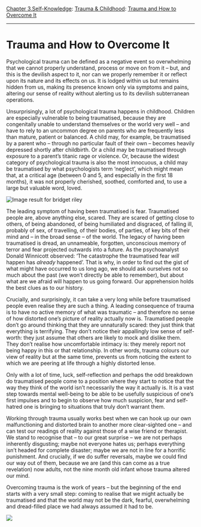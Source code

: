 [Chapter 3.Self-Knowledge](https://www.theschooloflife.com/thebookoflife/category/self-knowledge/): [Trauma & Childhood](https://www.theschooloflife.com/thebookoflife/category/self-knowledge/trauma-childhood/): [Trauma and How to Overcome It](https://www.theschooloflife.com/thebookoflife/trauma-and-how-to-overcome-it/)

* * *

# Trauma and How to Overcome It

Psychological trauma can be defined as a negative event so overwhelming that we cannot properly understand, process or move on from it – but, and this is the devilish aspect to it, nor can we properly remember it or reflect upon its nature and its effects on us. It is lodged within us but remains hidden from us, making its presence known only via symptoms and pains, altering our sense of reality without alerting us to its devilish subterranean operations.

Unsurprisingly, a lot of psychological trauma happens in childhood. Children are especially vulnerable to being traumatised, because they are congenitally unable to understand themselves or the world very well – and have to rely to an uncommon degree on parents who are frequently less than mature, patient or balanced. A child may, for example, be traumatised by a parent who – through no particular fault of their own – becomes heavily depressed shortly after childbirth. Or a child may be traumatised through exposure to a parent’s titanic rage or violence. Or, because the widest category of psychological trauma is also the most innocuous, a child may be traumatised by what psychologists term ‘neglect’, which might mean that, at a critical age (between 0 and 5, and especially in the first 18 months), it was not properly cherished, soothed, comforted and, to use a large but valuable word, loved.

![Image result for bridget riley](https://www.cornerhousepublications.org/cms/wp-content/uploads/2016/01/Riley-in-Venice.jpg)

The leading symptom of having been traumatised is fear. Traumatised people are, above anything else, scared. They are scared of getting close to others, of being abandoned, of being humiliated and disgraced, of falling ill, probably of sex, of travelling, of their bodies, of parties, of key bits of their mind and – in the broad sense – of the world. The legacy of having been traumatised is dread, an unnameable, forgotten, unconscious memory of terror and fear projected outwards into a future. As the psychoanalyst Donald Winnicott observed: ‘The catastrophe the traumatised fear _will_ happen has _already_ happened’. That is why, in order to find out the gist of what might have occurred to us long ago, we should ask ourselves not so much about the past (we won’t directly be able to remember), but about what are we afraid will happen to us going forward. Our apprehension holds the best clues as to our history.

Crucially, and surprisingly, it can take a very long while before traumatised people even realise they are such a thing. A leading consequence of trauma is to have no active memory of what was traumatic – and therefore no sense of how distorted one’s picture of reality actually now is. Traumatised people don’t go around thinking that they are unnaturally scared: they just think that everything is terrifying. They don’t notice their appallingly low sense of self-worth: they just assume that others are likely to mock and dislike them. They don’t realise how uncomfortable intimacy is: they merely report not being happy in this or that relationship. In other words, trauma colours our view of reality but at the same time, prevents us from noticing the extent to which we are peering at life through a highly distorted lense.

Only with a lot of time, luck, self-reflection and perhaps the odd breakdown do traumatised people come to a position where they start to notice that the way they think of the world isn’t necessarily the way it actually is. It is a vast step towards mental well-being to be able to be usefully suspicious of one’s first impulses and to begin to observe how much suspicion, fear and self-hatred one is bringing to situations that truly don’t warrant them.

Working through trauma usually works best when we can hook up our own malfunctioning and distorted brain to another more clear-sighted one – and can test our readings of reality against those of a wise friend or therapist. We stand to recognise that – to our great surprise – we are not perhaps inherently disgusting; maybe not everyone hates us; perhaps everything isn’t headed for complete disaster; maybe we are not in line for a horrific punishment. And crucially, if we do suffer reversals, maybe we could find our way out of them, because we are (and this can come as a true revelation) now adults, not the nine month old infant whose trauma altered our mind.

Overcoming trauma is the work of years – but the beginning of the end starts with a very small step: coming to realise that we might actually be traumatised and that the world may not be the dark, fearful, overwhelming and dread-filled place we had always assumed it had to be.

[![](https://img.youtube.com/vi/CHm2gTkNQxc/0.jpg)](https://www.youtube.com/embed/CHm2gTkNQxc '')
